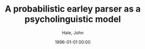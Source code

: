 ---
layout: post
title: A probabilistic earley parser as a psycholinguistic model

date: 1996-01-01 00:00
author: Hale, John
journal: 2nd Meeting of the North American Chapter of the Association for Computational Linguistics NAACL 2001

link: https://doi.org/10.3115/1073336.1073357

year: 2001
---
